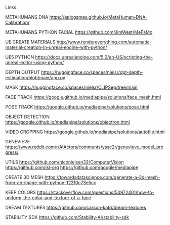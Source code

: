 Links:

METAHUMANS DNA
https://epicgames.github.io/MetaHuman-DNA-Calibration/

METAHUMANS PYTHON FACIAL
https://github.com/JimWest/MeFaMo

UE CREATE MATERIALS
http://www.rendereverything.com/automatic-material-creation-in-unreal-engine-with-python/

UE5 PYTHON
https://docs.unrealengine.com/5.0/en-US/scripting-the-unreal-editor-using-python/

DEPTH OUTPUT
https://huggingface.co/spaces/nielsr/dpt-depth-estimation/blob/main/app.py

MASK
https://huggingface.co/spaces/nielsr/CLIPSeg/tree/main

FACE TRACK
https://google.github.io/mediapipe/solutions/face_mesh.html

POSE TRACK
https://google.github.io/mediapipe/solutions/pose.html

OBJECT DETECTION
https://google.github.io/mediapipe/solutions/objectron.html

VIDEO CROPPING
https://google.github.io/mediapipe/solutions/autoflip.html

GENEVIEVE
https://www.reddit.com/r/AIActors/comments/yssc2r/genevieve_model_progress/

UTILS
https://github.com/niconielsen32/ComputerVision
https://github.com/isl-org
https://github.com/google/mediapipe

CREATE 3D MESH
https://towardsdatascience.com/generate-a-3d-mesh-from-an-image-with-python-12210c73e5cc

KEEP COLORS
https://stackoverflow.com/questions/50972401/how-to-uniform-the-color-and-texture-of-a-face

DREAM TEXTURES
https://github.com/carson-katri/dream-textures

STABILITY SDK
https://github.com/Stability-AI/stability-sdk


